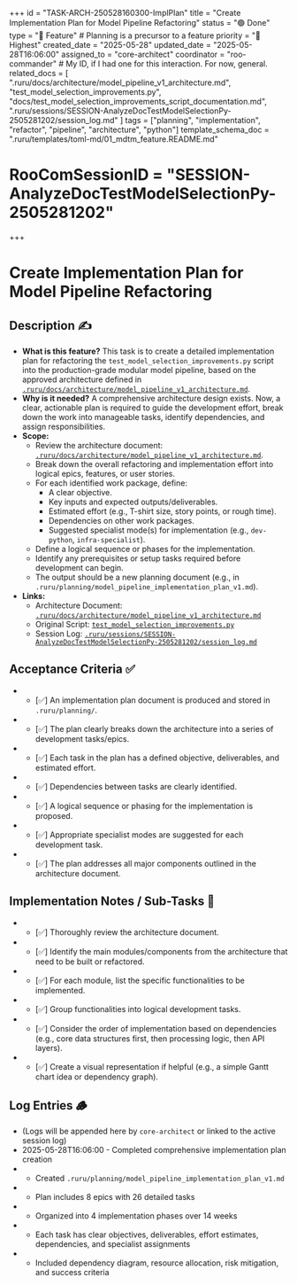 +++
id = "TASK-ARCH-250528160300-ImplPlan"
title = "Create Implementation Plan for Model Pipeline Refactoring"
status = "🟢 Done"
type = "🌟 Feature" # Planning is a precursor to a feature
priority = "🔴 Highest"
created_date = "2025-05-28"
updated_date = "2025-05-28T16:06:00"
assigned_to = "core-architect"
coordinator = "roo-commander" # My ID, if I had one for this interaction. For now, general.
related_docs = [
    ".ruru/docs/architecture/model_pipeline_v1_architecture.md",
    "test_model_selection_improvements.py",
    "docs/test_model_selection_improvements_script_documentation.md",
    ".ruru/sessions/SESSION-AnalyzeDocTestModelSelectionPy-2505281202/session_log.md"
]
tags = ["planning", "implementation", "refactor", "pipeline", "architecture", "python"]
template_schema_doc = ".ruru/templates/toml-md/01_mdtm_feature.README.md"
# RooComSessionID = "SESSION-AnalyzeDocTestModelSelectionPy-2505281202"
+++

# Create Implementation Plan for Model Pipeline Refactoring

## Description ✍️

*   **What is this feature?**
    This task is to create a detailed implementation plan for refactoring the `test_model_selection_improvements.py` script into the production-grade modular model pipeline, based on the approved architecture defined in [`.ruru/docs/architecture/model_pipeline_v1_architecture.md`](.ruru/docs/architecture/model_pipeline_v1_architecture.md).
*   **Why is it needed?**
    A comprehensive architecture design exists. Now, a clear, actionable plan is required to guide the development effort, break down the work into manageable tasks, identify dependencies, and assign responsibilities.
*   **Scope:**
    *   Review the architecture document: [`.ruru/docs/architecture/model_pipeline_v1_architecture.md`](.ruru/docs/architecture/model_pipeline_v1_architecture.md).
    *   Break down the overall refactoring and implementation effort into logical epics, features, or user stories.
    *   For each identified work package, define:
        *   A clear objective.
        *   Key inputs and expected outputs/deliverables.
        *   Estimated effort (e.g., T-shirt size, story points, or rough time).
        *   Dependencies on other work packages.
        *   Suggested specialist mode(s) for implementation (e.g., `dev-python`, `infra-specialist`).
    *   Define a logical sequence or phases for the implementation.
    *   Identify any prerequisites or setup tasks required before development can begin.
    *   The output should be a new planning document (e.g., in `.ruru/planning/model_pipeline_implementation_plan_v1.md`).
*   **Links:**
    *   Architecture Document: [`.ruru/docs/architecture/model_pipeline_v1_architecture.md`](.ruru/docs/architecture/model_pipeline_v1_architecture.md)
    *   Original Script: [`test_model_selection_improvements.py`](test_model_selection_improvements.py)
    *   Session Log: [`.ruru/sessions/SESSION-AnalyzeDocTestModelSelectionPy-2505281202/session_log.md`](.ruru/sessions/SESSION-AnalyzeDocTestModelSelectionPy-2505281202/session_log.md)

## Acceptance Criteria ✅

*   - [✅] An implementation plan document is produced and stored in `.ruru/planning/`.
*   - [✅] The plan clearly breaks down the architecture into a series of development tasks/epics.
*   - [✅] Each task in the plan has a defined objective, deliverables, and estimated effort.
*   - [✅] Dependencies between tasks are clearly identified.
*   - [✅] A logical sequence or phasing for the implementation is proposed.
*   - [✅] Appropriate specialist modes are suggested for each development task.
*   - [✅] The plan addresses all major components outlined in the architecture document.

## Implementation Notes / Sub-Tasks 📝

*   - [✅] Thoroughly review the architecture document.
*   - [✅] Identify the main modules/components from the architecture that need to be built or refactored.
*   - [✅] For each module, list the specific functionalities to be implemented.
*   - [✅] Group functionalities into logical development tasks.
*   - [✅] Consider the order of implementation based on dependencies (e.g., core data structures first, then processing logic, then API layers).
*   - [✅] Create a visual representation if helpful (e.g., a simple Gantt chart idea or dependency graph).

## Log Entries 🪵

*   (Logs will be appended here by `core-architect` or linked to the active session log)
*   2025-05-28T16:06:00 - Completed comprehensive implementation plan creation
*   - Created `.ruru/planning/model_pipeline_implementation_plan_v1.md`
*   - Plan includes 8 epics with 26 detailed tasks
*   - Organized into 4 implementation phases over 14 weeks
*   - Each task has clear objectives, deliverables, effort estimates, dependencies, and specialist assignments
*   - Included dependency diagram, resource allocation, risk mitigation, and success criteria
